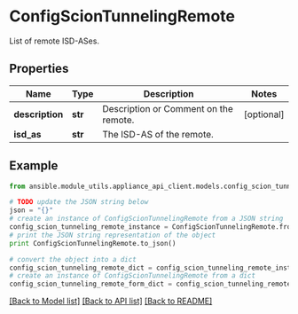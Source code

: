 # ConfigScionTunnelingRemote

List of remote ISD-ASes.

## Properties

Name | Type | Description | Notes
------------ | ------------- | ------------- | -------------
**description** | **str** | Description or Comment on the remote. | [optional] 
**isd_as** | **str** | The ISD-AS of the remote. | 

## Example

```python
from ansible.module_utils.appliance_api_client.models.config_scion_tunneling_remote import ConfigScionTunnelingRemote

# TODO update the JSON string below
json = "{}"
# create an instance of ConfigScionTunnelingRemote from a JSON string
config_scion_tunneling_remote_instance = ConfigScionTunnelingRemote.from_json(json)
# print the JSON string representation of the object
print ConfigScionTunnelingRemote.to_json()

# convert the object into a dict
config_scion_tunneling_remote_dict = config_scion_tunneling_remote_instance.to_dict()
# create an instance of ConfigScionTunnelingRemote from a dict
config_scion_tunneling_remote_form_dict = config_scion_tunneling_remote.from_dict(config_scion_tunneling_remote_dict)
```
[[Back to Model list]](../README.md#documentation-for-models) [[Back to API list]](../README.md#documentation-for-api-endpoints) [[Back to README]](../README.md)


